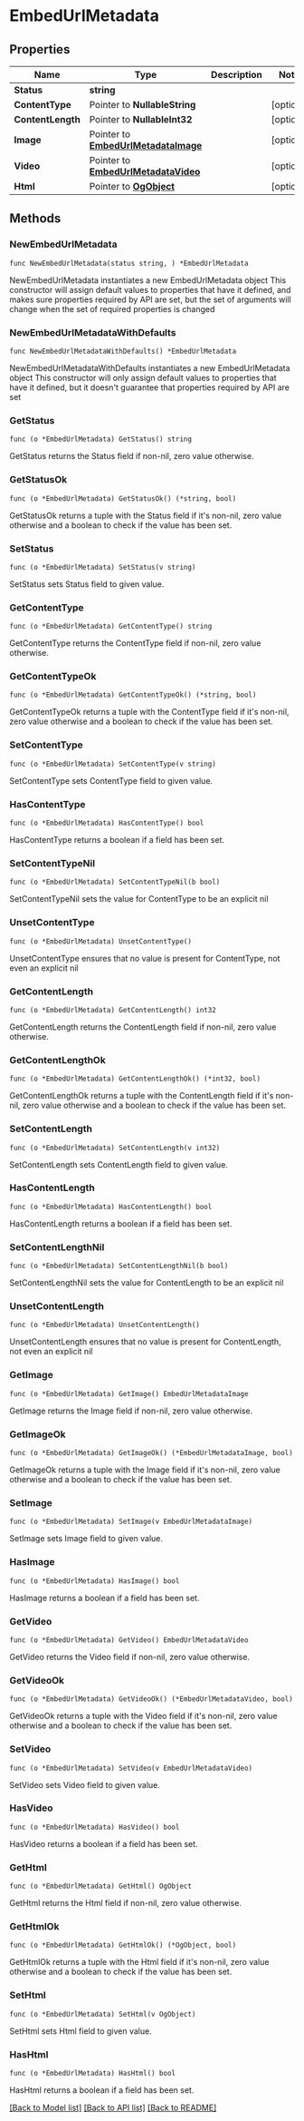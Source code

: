 # EmbedUrlMetadata

## Properties

Name | Type | Description | Notes
------------ | ------------- | ------------- | -------------
**Status** | **string** |  | 
**ContentType** | Pointer to **NullableString** |  | [optional] 
**ContentLength** | Pointer to **NullableInt32** |  | [optional] 
**Image** | Pointer to [**EmbedUrlMetadataImage**](EmbedUrlMetadataImage.md) |  | [optional] 
**Video** | Pointer to [**EmbedUrlMetadataVideo**](EmbedUrlMetadataVideo.md) |  | [optional] 
**Html** | Pointer to [**OgObject**](OgObject.md) |  | [optional] 

## Methods

### NewEmbedUrlMetadata

`func NewEmbedUrlMetadata(status string, ) *EmbedUrlMetadata`

NewEmbedUrlMetadata instantiates a new EmbedUrlMetadata object
This constructor will assign default values to properties that have it defined,
and makes sure properties required by API are set, but the set of arguments
will change when the set of required properties is changed

### NewEmbedUrlMetadataWithDefaults

`func NewEmbedUrlMetadataWithDefaults() *EmbedUrlMetadata`

NewEmbedUrlMetadataWithDefaults instantiates a new EmbedUrlMetadata object
This constructor will only assign default values to properties that have it defined,
but it doesn't guarantee that properties required by API are set

### GetStatus

`func (o *EmbedUrlMetadata) GetStatus() string`

GetStatus returns the Status field if non-nil, zero value otherwise.

### GetStatusOk

`func (o *EmbedUrlMetadata) GetStatusOk() (*string, bool)`

GetStatusOk returns a tuple with the Status field if it's non-nil, zero value otherwise
and a boolean to check if the value has been set.

### SetStatus

`func (o *EmbedUrlMetadata) SetStatus(v string)`

SetStatus sets Status field to given value.


### GetContentType

`func (o *EmbedUrlMetadata) GetContentType() string`

GetContentType returns the ContentType field if non-nil, zero value otherwise.

### GetContentTypeOk

`func (o *EmbedUrlMetadata) GetContentTypeOk() (*string, bool)`

GetContentTypeOk returns a tuple with the ContentType field if it's non-nil, zero value otherwise
and a boolean to check if the value has been set.

### SetContentType

`func (o *EmbedUrlMetadata) SetContentType(v string)`

SetContentType sets ContentType field to given value.

### HasContentType

`func (o *EmbedUrlMetadata) HasContentType() bool`

HasContentType returns a boolean if a field has been set.

### SetContentTypeNil

`func (o *EmbedUrlMetadata) SetContentTypeNil(b bool)`

 SetContentTypeNil sets the value for ContentType to be an explicit nil

### UnsetContentType
`func (o *EmbedUrlMetadata) UnsetContentType()`

UnsetContentType ensures that no value is present for ContentType, not even an explicit nil
### GetContentLength

`func (o *EmbedUrlMetadata) GetContentLength() int32`

GetContentLength returns the ContentLength field if non-nil, zero value otherwise.

### GetContentLengthOk

`func (o *EmbedUrlMetadata) GetContentLengthOk() (*int32, bool)`

GetContentLengthOk returns a tuple with the ContentLength field if it's non-nil, zero value otherwise
and a boolean to check if the value has been set.

### SetContentLength

`func (o *EmbedUrlMetadata) SetContentLength(v int32)`

SetContentLength sets ContentLength field to given value.

### HasContentLength

`func (o *EmbedUrlMetadata) HasContentLength() bool`

HasContentLength returns a boolean if a field has been set.

### SetContentLengthNil

`func (o *EmbedUrlMetadata) SetContentLengthNil(b bool)`

 SetContentLengthNil sets the value for ContentLength to be an explicit nil

### UnsetContentLength
`func (o *EmbedUrlMetadata) UnsetContentLength()`

UnsetContentLength ensures that no value is present for ContentLength, not even an explicit nil
### GetImage

`func (o *EmbedUrlMetadata) GetImage() EmbedUrlMetadataImage`

GetImage returns the Image field if non-nil, zero value otherwise.

### GetImageOk

`func (o *EmbedUrlMetadata) GetImageOk() (*EmbedUrlMetadataImage, bool)`

GetImageOk returns a tuple with the Image field if it's non-nil, zero value otherwise
and a boolean to check if the value has been set.

### SetImage

`func (o *EmbedUrlMetadata) SetImage(v EmbedUrlMetadataImage)`

SetImage sets Image field to given value.

### HasImage

`func (o *EmbedUrlMetadata) HasImage() bool`

HasImage returns a boolean if a field has been set.

### GetVideo

`func (o *EmbedUrlMetadata) GetVideo() EmbedUrlMetadataVideo`

GetVideo returns the Video field if non-nil, zero value otherwise.

### GetVideoOk

`func (o *EmbedUrlMetadata) GetVideoOk() (*EmbedUrlMetadataVideo, bool)`

GetVideoOk returns a tuple with the Video field if it's non-nil, zero value otherwise
and a boolean to check if the value has been set.

### SetVideo

`func (o *EmbedUrlMetadata) SetVideo(v EmbedUrlMetadataVideo)`

SetVideo sets Video field to given value.

### HasVideo

`func (o *EmbedUrlMetadata) HasVideo() bool`

HasVideo returns a boolean if a field has been set.

### GetHtml

`func (o *EmbedUrlMetadata) GetHtml() OgObject`

GetHtml returns the Html field if non-nil, zero value otherwise.

### GetHtmlOk

`func (o *EmbedUrlMetadata) GetHtmlOk() (*OgObject, bool)`

GetHtmlOk returns a tuple with the Html field if it's non-nil, zero value otherwise
and a boolean to check if the value has been set.

### SetHtml

`func (o *EmbedUrlMetadata) SetHtml(v OgObject)`

SetHtml sets Html field to given value.

### HasHtml

`func (o *EmbedUrlMetadata) HasHtml() bool`

HasHtml returns a boolean if a field has been set.


[[Back to Model list]](../README.md#documentation-for-models) [[Back to API list]](../README.md#documentation-for-api-endpoints) [[Back to README]](../README.md)


